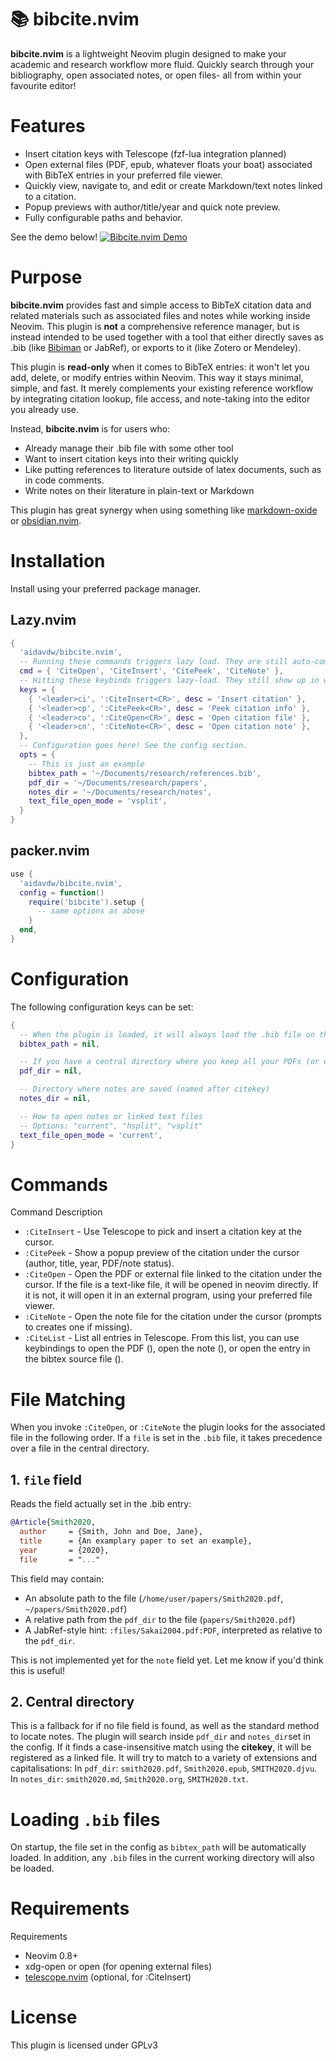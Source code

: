 # 📚 bibcite.nvim
**bibcite.nvim** is a lightweight Neovim plugin designed to make your academic and research workflow more fluid.
Quickly search through your bibliography, open associated notes, or open files- all from within your favourite editor!

# Features
- Insert citation keys with Telescope (fzf-lua integration planned)
- Open external files (PDF, epub, whatever floats your boat) associated with BibTeX entries in your preferred file viewer.
- Quickly view, navigate to, and edit or create Markdown/text notes linked to a citation.
- Popup previews with author/title/year and quick note preview.
- Fully configurable paths and behavior.

See the demo below!
[![Bibcite.nvim Demo](https://img.youtube.com/vi/dwAJq2JPf_w/0.jpg)](https://www.youtube.com/watch?v=dwAJq2JPf_w)


# Purpose
**bibcite.nvim** provides fast and simple access to BibTeX citation data and related materials such as associated files and notes while working inside Neovim.
This plugin is **not** a comprehensive reference manager, but is instead intended to be used together with a tool that either directly saves as .bib (like [Bibiman](https://codeberg.org/lukeflo/bibiman) or JabRef), or exports to it (like Zotero or Mendeley).

This plugin is **read-only** when it comes to BibTeX entries: it won't let you add, delete, or modify entries within Neovim.
This way it stays minimal, simple, and fast.
It merely complements your existing reference workflow by integrating citation lookup, file access, and note-taking into the editor you already use.

Instead, **bibcite.nvim** is for users who:
- Already manage their .bib file with some other tool
- Want to insert citation keys into their writing quickly
- Like putting references to literature outside of latex documents, such as in code comments.
- Write notes on their literature in plain-text or Markdown

This plugin has great synergy when using something like [markdown-oxide](https://github.com/Feel-ix-343/markdown-oxide) or [obsidian.nvim](https://github.com/epwalsh/obsidian.nvim).

# Installation
Install using your preferred package manager.

## Lazy.nvim
```lua
{
  'aidavdw/bibcite.nvim',
  -- Running these commands triggers lazy load. They are still auto-completed.
  cmd = { 'CiteOpen', 'CiteInsert', 'CitePeek', 'CiteNote' },
  -- Hitting these keybinds triggers lazy-load. They still show up in which-keys.
  keys = {
    { '<leader>ci', ':CiteInsert<CR>', desc = 'Insert citation' },
    { '<leader>cp', ':CitePeek<CR>', desc = 'Peek citation info' },
    { '<leader>co', ':CiteOpen<CR>', desc = 'Open citation file' },
    { '<leader>cn', ':CiteNote<CR>', desc = 'Open citation note' },
  },
  -- Configuration goes here! See the config section.
  opts = {
    -- This is just an example
    bibtex_path = '~/Documents/research/references.bib',
    pdf_dir = '~/Documents/research/papers',
    notes_dir = '~/Documents/research/notes',
    text_file_open_mode = 'vsplit',
  }
}
```

## packer.nvim
```lua
use {
  'aidavdw/bibcite.nvim',
  config = function()
    require('bibcite').setup {
      -- same options as above
    }
  end,
}
```

# Configuration
The following configuration keys can be set:
```lua
{
  -- When the plugin is loaded, it will always load the .bib file on this path
  bibtex_path = nil,

  -- If you have a central directory where you keep all your PDFs (or other source/associated materials), put it here.
  pdf_dir = nil,

  -- Directory where notes are saved (named after citekey)
  notes_dir = nil,

  -- How to open notes or linked text files
  -- Options: "current", "hsplit", "vsplit"
  text_file_open_mode = 'current', 
}
```

# Commands
Command	Description
- `:CiteInsert` - Use Telescope to pick and insert a citation key at the cursor.
- `:CitePeek` - Show a popup preview of the citation under the cursor (author, title, year, PDF/note status).
- `:CiteOpen` - Open the PDF or external file linked to the citation under the cursor. If the file is a text-like file, it will be opened in neovim directly. If it is not, it will open it in an external program, using your preferred file viewer.
- `:CiteNote` - Open the note file for the citation under the cursor (prompts to creates one if missing).
- `:CiteList` - List all entries in Telescope. From this list, you can use keybindings to open the PDF (<C-o>), open the note (<C-n>), or open the entry in the bibtex source file (<C-s>).

# File Matching
When you invoke `:CiteOpen`, or `:CiteNote` the plugin looks for the associated file in the following order.
If a `file` is set in the `.bib` file, it takes precedence over a file in the central directory.

## 1. `file` field
Reads the field actually set in the .bib entry:
```bib
@Article{Smith2020,
  author     = {Smith, John and Doe, Jane},
  title      = {An examplary paper to set an example},
  year       = {2020},
  file       = "..."
```
This field may contain:
- An absolute path to the file (`/home/user/papers/Smith2020.pdf`, `~/papers/Smith2020.pdf`)
- A relative path from the `pdf_dir` to the file (`papers/Smith2020.pdf`)
- A JabRef-style hint: `:files/Sakai2004.pdf:PDF`, interpreted as relative to the `pdf_dir`. 

This is not implemented yet for the `note` field yet. Let me know if you'd think this is useful!


## 2. Central directory
This is a fallback for if no file field is found, as well as the standard method to locate notes.
The plugin will search inside `pdf_dir` and `notes_dir`set in the config.
If it finds a case-insensitive match using the **citekey**, it will be registered as a linked file.
It will try to match to a variety of extensions and capitalisations:
In `pdf_dir`: `smith2020.pdf`, `Smith2020.epub`, `SMITH2020.djvu`.
In `notes_dir`: `smith2020.md`, `Smith2020.org`, `SMITH2020.txt`.

# Loading `.bib` files
On startup, the file set in the config as `bibtex_path` will be automatically loaded.
In addition, any `.bib` files in the current working directory will also be loaded.

# Requirements
Requirements
- Neovim 0.8+
- xdg-open or open (for opening external files)
- [telescope.nvim](https://github.com/nvim-telescope/telescope.nvim) (optional, for :CiteInsert)

# License
This plugin is licensed under GPLv3 

